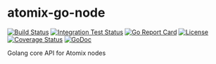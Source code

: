 # atomix-go-node

[![Build Status](https://travis-ci.com/atomix/go-framework.svg?branch=master)](https://travis-ci.com/atomix/go-framework)
[![Integration Test Status](https://img.shields.io/travis/atomix/go-framework?label=Integration%20Tests&logo=Integration)](https://travis-ci.com/onosproject/onos-test)
[![Go Report Card](https://goreportcard.com/badge/github.com/atomix/go-framework)](https://goreportcard.com/report/github.com/atomix/go-framework)
[![License](https://img.shields.io/badge/License-Apache%202.0-blue.svg)](https://github.com/gojp/goreportcard/blob/master/LICENSE)
[![Coverage Status](https://img.shields.io/coveralls/github/atomix/go-framework/badge.svg)](https://coveralls.io/github/atomix/go-framework?branch=master)
[![GoDoc](https://godoc.org/github.com/atomix/go-framework?status.svg)](https://godoc.org/github.com/atomix/go-framework)

Golang core API for Atomix nodes
